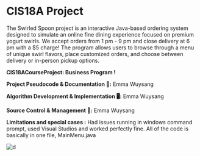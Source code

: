 # CIS18A Project
The Swirled Spoon project is an interactive Java-based ordering system designed to simulate an online fine dining experience focused on premium yogurt swirls. We accept orders from 1 pm - 9 pm and close delivery at 6 pm with a $5 charge! The program allows users to browse through a menu of unique swirl flavors, place customized orders, and choose between delivery or in-person pickup options.

**CIS18ACourseProject: Business Program !**

**Project Pseudocode & Documentation 📝:** Emma Wuysang

**Algorithm Development & Implementation 🖥:** Emma Wuysang

**Source Control & Management 🚀:** Emma Wuysang

**Limitations and special cases :**
Had issues running in windows command prompt, used Visual Studios and worked perfectly fine. All of the code is basically in one file, MainMenu.java

![d](https://github.com/user-attachments/assets/bf791e43-9021-4ef3-9982-e44935ee7a81)
